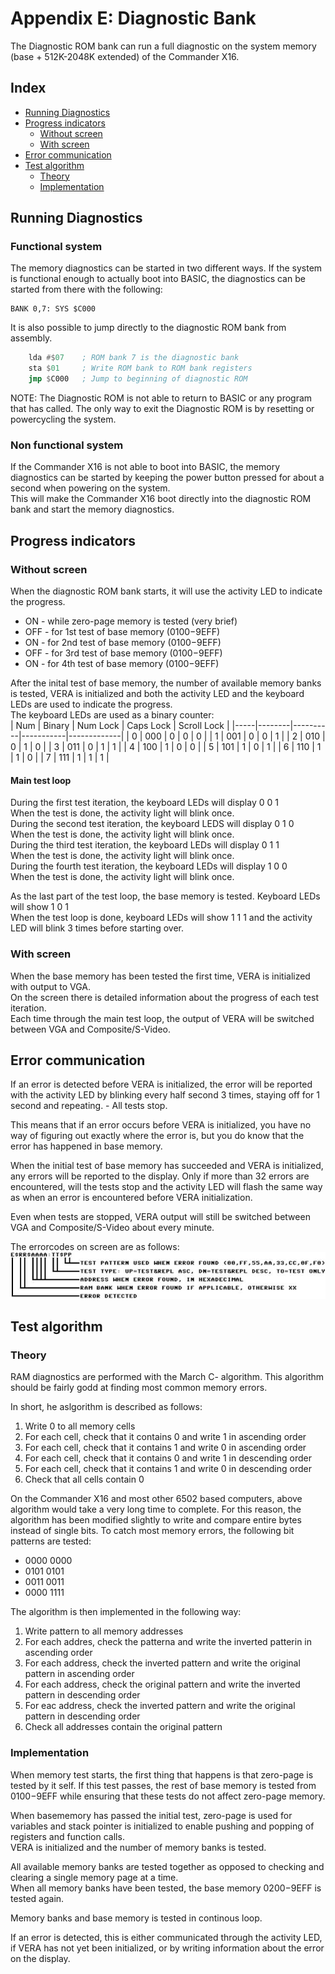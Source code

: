 
# Appendix E: Diagnostic Bank

The Diagnostic ROM bank can run a full diagnostic on the system memory (base + 512K-2048K extended) of the Commander X16.

## Index

* [Running Diagnostics](#Running-Diagnostics)
* [Progress indicators](#Progress-Indicators)
	* [Without screen](#without-screen)
	* [With screen](#with-screen)
* [Error communication](#Error-communication)
* [Test algorithm](#test-algorithm)
	* [Theory](#theory)
	* [Implementation](#implementation)

## Running Diagnostics
### Functional system
The memory diagnostics can be started in two different ways. If the system is functional enough to actually boot into BASIC, the diagnostics can be started from there with the following:  
```BASIC
BANK 0,7: SYS $C000
```

It is also possible to jump directly to the diagnostic ROM bank from assembly.  
```asm
	lda	#$07    ; ROM bank 7 is the diagnostic bank
	sta	$01     ; Write ROM bank to ROM bank registers
	jmp	$C000   ; Jump to beginning of diagnostic ROM
```  

NOTE: The Diagnostic ROM is not able to return to BASIC or any program that has called. The only way to exit the Diagnostic ROM is by resetting or powercycling the system.
### Non functional system
If the Commander X16 is not able to boot into BASIC, the memory diagnostics can be started by keeping the power button pressed for about a second when powering on the system.  
This will make the Commander X16 boot directly into the diagnostic ROM bank and start the memory diagnostics.

## Progress indicators
### Without screen
When the diagnostic ROM bank starts, it will use the activity LED to indicate the progress.  
* ON - while zero-page memory is tested (very brief)
* OFF - for 1st test of base memory ($0100-$9EFF)
* ON - for 2nd test of base memory ($0100-$9EFF)
* OFF - for 3rd test of base memory ($0100-$9EFF)
* ON - for 4th test of base memory ($0100-$9EFF)
  
After the inital test of base memory, the number of available memory banks is tested, VERA is initialized and both the activity LED and the keyboard LEDs are used to indicate the progress.  
The keyboard LEDs are used as a binary counter:  
| Num | Binary | Num Lock | Caps Lock | Scroll Lock |
|-----|--------|----------|-----------|-------------|
|  0  |  000   |    0     |     0     |      0      |
|  1  |  001   |    0     |     0     |      1      |
|  2  |  010   |    0     |     1     |      0      |
|  3  |  011   |    0     |     1     |      1      |
|  4  |  100   |    1     |     0     |      0      |
|  5  |  101   |    1     |     0     |      1      |
|  6  |  110   |    1     |     1     |      0      |
|  7  |  111   |    1     |     1     |      1      |
  
#### Main test loop
During the first test iteration, the keyboard LEDs will display 0 0 1  
When the test is done, the activity light will blink once.  
During the second test iteration, the keyboard LEDS will display 0 1 0  
When the test is done, the activity light will blink once.  
During the third test iteration, the keyboard LEDs will display 0 1 1  
When the test is done, the activity light will blink once.  
During the fourth test iteration, the keyboard LEDs will display 1 0 0  
When the test is done, the activity light will blink once.  

As the last part of the test loop, the base memory is tested. Keyboard LEDs will show 1 0 1  
When the test loop is done, keyboard LEDs will show 1 1 1 and the activity LED will blink 3 times before starting over.
### With screen
When the base memory has been tested the first time, VERA is initialized with output to VGA.  
On the screen there is detailed information about the progress of each test iteration.  
Each time through the main test loop, the output of VERA will be switched between VGA and Composite/S-Video.  

## Error communication
If an error is detected before VERA is initialized, the error will be reported with the activity LED by blinking every half second 3 times, staying off for 1 second and repeating. - All tests stop.  
  
This means that if an error occurs before VERA is initialized, you have no way of figuring out exactly where the error is, but you do know that the error has happened in base memory.  
  
When the initial test of base memory has succeeded and VERA is initialized, any errors will be reported to the display. Only if more than 32 errors are encountered, will the tests stop and the activity LED will flash the same way as when an error is encountered before VERA initialization.  
  
Even when tests are stopped, VERA output will still be switched between VGA and Composite/S-Video about every minute.
  
The errorcodes on screen are as follows:
![Errorcode definition](images/Appendix_E/mem-diag-error-code.jpg)

## Test algorithm
### Theory
RAM diagnostics are performed with the March C- algorithm. This algorithm should be fairly godd at finding most common memory errors.  
  
In short, he aslgorithm is described as follows:
1. Write 0 to all memory cells
2. For each cell, check that it contains 0 and write 1 in ascending order
3. For each cell, check that it contains 1 and write 0 in ascending order
4. For each cell, check that it contains 0 and write 1 in descending order
5. For each cell, check that it contains 1 and write 0 in descending order
6. Check that all cells contain 0
  
On the Commander X16 and most other 6502 based computers, above algorithm would take a very long time to complete. For this reason, the algorithm has been modified slightly to write and compare entire bytes instead of single bits.
To catch most memory errors, the following bit patterns are tested:
* 0000 0000
* 0101 0101
* 0011 0011
* 0000 1111
  
The algorithm is then implemented in the following way:
1. Write pattern to all memory addresses
2. For each addres, check the patterna and write the inverted patterin in ascending order
3. For each address, check the inverted pattern and write the original pattern in ascending order
4. For each address, check the original pattern and write the inverted pattern in descending order
5. For eac address, check the inverted pattern and write the original pattern in descending order
6. Check all addresses contain the original pattern
### Implementation
When memory test starts, the first thing that happens is that zero-page is tested by it self. If this test passes, the rest of base memory is tested from $0100-$9EFF while ensuring that these tests do not affect zero-page memory.  
  
When basememory has passed the initial test, zero-page is used for variables and stack pointer is initialized to enable pushing and popping of registers and function calls.  
VERA is initialized and the number of memory banks is tested.  
  
All available memory banks are tested together as opposed to checking and clearing a single memory page at a time.  
When all memory banks have been tested, the base memory $0200-$9EFF is tested again.  
  
Memory banks and base memory is tested in continous loop.  
  
If an error is detected, this is either communicated through the activity LED, if VERA has not yet been initialized, or by writing information about the error on the display.
<!-- For PDF formatting -->
<div class="page-break"></div>
